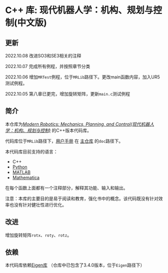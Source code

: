 # C++ 库: 现代机器人学：机构、规划与控制(中文版)

## 更新

2022.10.08 改进SO3和SE3相关的注释

2022.10.07 完成所有例程，并按照章节分类

2022.10.06 增加`MRTest`例程，位于`MRLib`路径下。更改main函数内容，加入UR5测试例程。

2022.10.05 第八章已更完，增加旋转矩阵，更新`main.c`测试例程

## 简介

本仓库为[_Modern Robotics: Mechanics, Planning, and Control(现代机器人学：机构、规划与控制)_](http://modernrobotics.org)  的C++版本代码库。

代码库位于`MRLib`路径下，[用户手册](https://github.com/NxRLab/ModernRobotics/blob/master/doc/MRlib.pdf) 在 [主仓库](https://github.com/NxRLab/ModernRobotics/) 的`doc`路径下。

本代码库目前支持的语言：

* C++
* [Python](https://github.com/NxRLab/ModernRobotics/tree/master/packages/Python)
* [MATLAB](https://github.com/NxRLab/ModernRobotics/tree/master/packages/Matlab)
* [Mathematica](https://github.com/NxRLab/ModernRobotics/tree/master/packages/Mathematica)

在每个函数上面都有一个注释部分，解释其功能、输入和输出。

注意：本库的主要目的是易于阅读和教育，强化书中的概念。该代码既没有针对效率也没有针对健壮性进行优化。

## 改进

增加旋转矩阵`rotx`、`roty`、`rotz`。

## 依赖

本代码库依赖[Eigen库](https://eigen.tuxfamily.org/index.php?title=Main_Page) （仓库中已包含了3.4.0版本，位于`Eigen`路径下）
